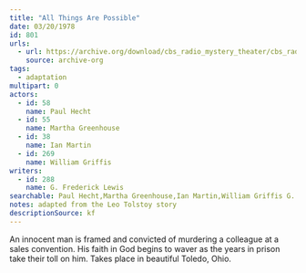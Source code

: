 ```yaml
---
title: "All Things Are Possible"
date: 03/20/1978
id: 801
urls: 
  - url: https://archive.org/download/cbs_radio_mystery_theater/cbs_radio_mystery_theater-0801-0850.zip/cbs_radio_mystery_theater-0801-0850%2Fcbsrmt_0801_all_things_are_possible.mp3
    source: archive-org
tags: 
  - adaptation
multipart: 0
actors:  
  - id: 58
    name: Paul Hecht  
  - id: 55
    name: Martha Greenhouse  
  - id: 38
    name: Ian Martin  
  - id: 269
    name: William Griffis
writers:  
  - id: 288
    name: G. Frederick Lewis
searchable: Paul Hecht,Martha Greenhouse,Ian Martin,William Griffis G. Frederick Lewis
notes: adapted from the Leo Tolstoy story
descriptionSource: kf
---
```

An innocent man is framed and convicted of murdering a colleague at a sales convention. His faith in God begins to waver as the years in prison take their toll on him. Takes place in beautiful Toledo, Ohio.